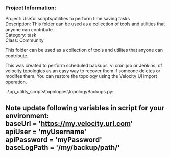 ### Project Information:
Project: Useful scripts/utilities to perform time saving tasks  
Description: This folder can be used as a collection of tools and utilities that anyone can contribute.  
Category: task  
Class: Community  
  
This folder can be used as a collection of tools and utilites that anyone can contribute.  
  
This was created to perform scheduled backups, vi cron job or Jenkins, of velocity topologies as an easy way to recover them if someone deletes or modifes them. You can restore the topology using the Velocity UI import operation.  
  
..\up_utility_scripts\topologies\topologyBackups.py:  
  
Note update following variables in script for your environment:  
baseUrl = 'https://my.velocity.url.com'  
apiUser = 'myUsername'  
apiPassword = 'myPassword'  
baseLogPath = '/my/backup/path/'
 ----